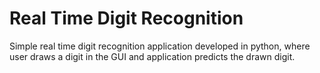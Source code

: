 # Real Time Digit Recognition

Simple real time digit recognition application developed in python, where user draws a digit in the GUI and application predicts the drawn digit.

